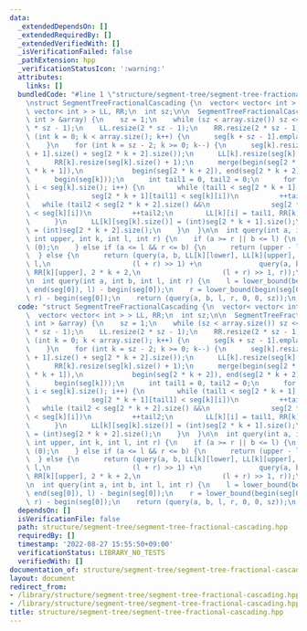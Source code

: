 ```yaml
---
data:
  _extendedDependsOn: []
  _extendedRequiredBy: []
  _extendedVerifiedWith: []
  _isVerificationFailed: false
  _pathExtension: hpp
  _verificationStatusIcon: ':warning:'
  attributes:
    links: []
  bundledCode: "#line 1 \"structure/segment-tree/segment-tree-fractional-cascading.hpp\"\
    \nstruct SegmentTreeFractionalCascading {\n  vector< vector< int > > seg;\n  vector<\
    \ vector< int > > LL, RR;\n  int sz;\n\n  SegmentTreeFractionalCascading(vector<\
    \ int > &array) {\n    sz = 1;\n    while (sz < array.size()) sz <<= 1;\n    seg.resize(2\
    \ * sz - 1);\n    LL.resize(2 * sz - 1);\n    RR.resize(2 * sz - 1);\n    for\
    \ (int k = 0; k < array.size(); k++) {\n      seg[k + sz - 1].emplace_back(array[k]);\n\
    \    }\n    for (int k = sz - 2; k >= 0; k--) {\n      seg[k].resize(seg[2 * k\
    \ + 1].size() + seg[2 * k + 2].size());\n      LL[k].resize(seg[k].size() + 1);\n\
    \      RR[k].resize(seg[k].size() + 1);\n      merge(begin(seg[2 * k + 1]), end(seg[2\
    \ * k + 1]),\n            begin(seg[2 * k + 2]), end(seg[2 * k + 2]),\n      \
    \      begin(seg[k]));\n      int tail1 = 0, tail2 = 0;\n      for (int i = 0;\
    \ i < seg[k].size(); i++) {\n        while (tail1 < seg[2 * k + 1].size() &&\n\
    \               seg[2 * k + 1][tail1] < seg[k][i])\n          ++tail1;\n     \
    \   while (tail2 < seg[2 * k + 2].size() &&\n               seg[2 * k + 2][tail2]\
    \ < seg[k][i])\n          ++tail2;\n        LL[k][i] = tail1, RR[k][i] = tail2;\n\
    \      }\n      LL[k][seg[k].size()] = (int)seg[2 * k + 1].size();\n      RR[k][seg[k].size()]\
    \ = (int)seg[2 * k + 2].size();\n    }\n  }\n\n  int query(int a, int b, int lower,\
    \ int upper, int k, int l, int r) {\n    if (a >= r || b <= l) {\n      return\
    \ (0);\n    } else if (a <= l && r <= b) {\n      return (upper - lower);\n  \
    \  } else {\n      return (query(a, b, LL[k][lower], LL[k][upper], 2 * k + 1,\
    \ l,\n                    (l + r) >> 1) +\n              query(a, b, RR[k][lower],\
    \ RR[k][upper], 2 * k + 2,\n                    (l + r) >> 1, r));\n    }\n  }\n\
    \n  int query(int a, int b, int l, int r) {\n    l = lower_bound(begin(seg[0]),\
    \ end(seg[0]), l) - begin(seg[0]);\n    r = lower_bound(begin(seg[0]), end(seg[0]),\
    \ r) - begin(seg[0]);\n    return (query(a, b, l, r, 0, 0, sz));\n  }\n};\n"
  code: "struct SegmentTreeFractionalCascading {\n  vector< vector< int > > seg;\n\
    \  vector< vector< int > > LL, RR;\n  int sz;\n\n  SegmentTreeFractionalCascading(vector<\
    \ int > &array) {\n    sz = 1;\n    while (sz < array.size()) sz <<= 1;\n    seg.resize(2\
    \ * sz - 1);\n    LL.resize(2 * sz - 1);\n    RR.resize(2 * sz - 1);\n    for\
    \ (int k = 0; k < array.size(); k++) {\n      seg[k + sz - 1].emplace_back(array[k]);\n\
    \    }\n    for (int k = sz - 2; k >= 0; k--) {\n      seg[k].resize(seg[2 * k\
    \ + 1].size() + seg[2 * k + 2].size());\n      LL[k].resize(seg[k].size() + 1);\n\
    \      RR[k].resize(seg[k].size() + 1);\n      merge(begin(seg[2 * k + 1]), end(seg[2\
    \ * k + 1]),\n            begin(seg[2 * k + 2]), end(seg[2 * k + 2]),\n      \
    \      begin(seg[k]));\n      int tail1 = 0, tail2 = 0;\n      for (int i = 0;\
    \ i < seg[k].size(); i++) {\n        while (tail1 < seg[2 * k + 1].size() &&\n\
    \               seg[2 * k + 1][tail1] < seg[k][i])\n          ++tail1;\n     \
    \   while (tail2 < seg[2 * k + 2].size() &&\n               seg[2 * k + 2][tail2]\
    \ < seg[k][i])\n          ++tail2;\n        LL[k][i] = tail1, RR[k][i] = tail2;\n\
    \      }\n      LL[k][seg[k].size()] = (int)seg[2 * k + 1].size();\n      RR[k][seg[k].size()]\
    \ = (int)seg[2 * k + 2].size();\n    }\n  }\n\n  int query(int a, int b, int lower,\
    \ int upper, int k, int l, int r) {\n    if (a >= r || b <= l) {\n      return\
    \ (0);\n    } else if (a <= l && r <= b) {\n      return (upper - lower);\n  \
    \  } else {\n      return (query(a, b, LL[k][lower], LL[k][upper], 2 * k + 1,\
    \ l,\n                    (l + r) >> 1) +\n              query(a, b, RR[k][lower],\
    \ RR[k][upper], 2 * k + 2,\n                    (l + r) >> 1, r));\n    }\n  }\n\
    \n  int query(int a, int b, int l, int r) {\n    l = lower_bound(begin(seg[0]),\
    \ end(seg[0]), l) - begin(seg[0]);\n    r = lower_bound(begin(seg[0]), end(seg[0]),\
    \ r) - begin(seg[0]);\n    return (query(a, b, l, r, 0, 0, sz));\n  }\n};\n"
  dependsOn: []
  isVerificationFile: false
  path: structure/segment-tree/segment-tree-fractional-cascading.hpp
  requiredBy: []
  timestamp: '2022-08-27 15:55:50+09:00'
  verificationStatus: LIBRARY_NO_TESTS
  verifiedWith: []
documentation_of: structure/segment-tree/segment-tree-fractional-cascading.hpp
layout: document
redirect_from:
- /library/structure/segment-tree/segment-tree-fractional-cascading.hpp
- /library/structure/segment-tree/segment-tree-fractional-cascading.hpp.html
title: structure/segment-tree/segment-tree-fractional-cascading.hpp
---
```

